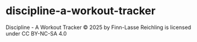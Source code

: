 # discipline-a-workout-tracker

Discipline - A Workout Tracker © 2025 by Finn-Lasse Reichling is licensed under CC BY-NC-SA 4.0
